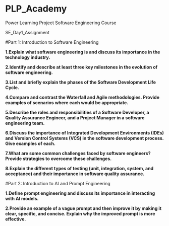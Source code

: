 # PLP_Academy
Power Learning Project Software Engineering Course

SE_Day1_Assignment

#Part 1: Introduction to Software Engineering

**1.Explain what software engineering is and discuss its importance in the technology industry.** 

**2.Identify and describe at least three key milestones in the evolution of software engineering.**  

**3.List and briefly explain the phases of the Software Development Life Cycle.**

**4.Compare and contrast the Waterfall and Agile methodologies. Provide examples of scenarios where each would be appropriate.**

**5.Describe the roles and responsibilities of a Software Developer, a Quality Assurance Engineer, and a Project Manager in a software engineering team.**

**6.Discuss the importance of Integrated Development Environments (IDEs) and Version Control Systems (VCS) in the software development process. Give examples of each.**

**7.What are some common challenges faced by software engineers? Provide strategies to overcome these challenges.**

**8.Explain the different types of testing (unit, integration, system, and acceptance) and their importance in software quality assurance.**

#Part 2: Introduction to AI and Prompt Engineering

**1.Define prompt engineering and discuss its importance in interacting with AI models.**

**2.Provide an example of a vague prompt and then improve it by making it clear, specific, and concise. Explain why the improved prompt is more effective.**




